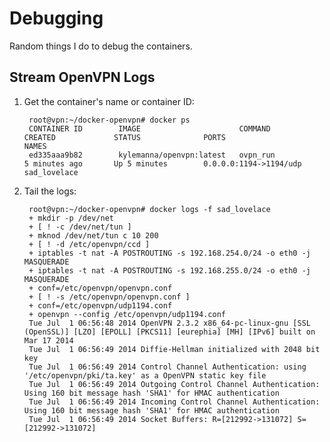 # Debugging

Random things I do to debug the containers.

## Stream OpenVPN Logs

1. Get the container's name or container ID:

        root@vpn:~/docker-openvpn# docker ps
        CONTAINER ID        IMAGE                      COMMAND             CREATED             STATUS              PORTS                    NAMES
        ed335aaa9b82        kylemanna/openvpn:latest   ovpn_run            5 minutes ago       Up 5 minutes        0.0.0.0:1194->1194/udp   sad_lovelace

2. Tail the logs:

        root@vpn:~/docker-openvpn# docker logs -f sad_lovelace
        + mkdir -p /dev/net
        + [ ! -c /dev/net/tun ]
        + mknod /dev/net/tun c 10 200
        + [ ! -d /etc/openvpn/ccd ]
        + iptables -t nat -A POSTROUTING -s 192.168.254.0/24 -o eth0 -j MASQUERADE
        + iptables -t nat -A POSTROUTING -s 192.168.255.0/24 -o eth0 -j MASQUERADE
        + conf=/etc/openvpn/openvpn.conf
        + [ ! -s /etc/openvpn/openvpn.conf ]
        + conf=/etc/openvpn/udp1194.conf
        + openvpn --config /etc/openvpn/udp1194.conf
        Tue Jul  1 06:56:48 2014 OpenVPN 2.3.2 x86_64-pc-linux-gnu [SSL (OpenSSL)] [LZO] [EPOLL] [PKCS11] [eurephia] [MH] [IPv6] built on Mar 17 2014
        Tue Jul  1 06:56:49 2014 Diffie-Hellman initialized with 2048 bit key
        Tue Jul  1 06:56:49 2014 Control Channel Authentication: using '/etc/openvpn/pki/ta.key' as a OpenVPN static key file
        Tue Jul  1 06:56:49 2014 Outgoing Control Channel Authentication: Using 160 bit message hash 'SHA1' for HMAC authentication
        Tue Jul  1 06:56:49 2014 Incoming Control Channel Authentication: Using 160 bit message hash 'SHA1' for HMAC authentication
        Tue Jul  1 06:56:49 2014 Socket Buffers: R=[212992->131072] S=[212992->131072]

